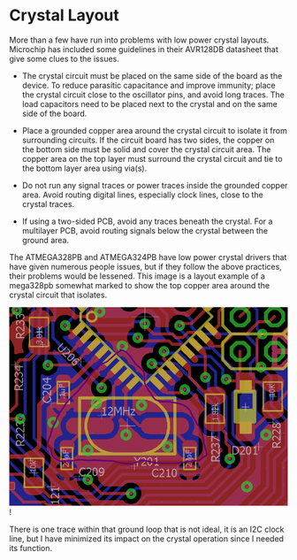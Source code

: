 # Crystal Layout

More than a few have run into problems with low power crystal layouts. Microchip has included some guidelines in their AVR128DB datasheet that give some clues to the issues.

 - The crystal circuit must be placed on the same side of the board as the device. To reduce parasitic capacitance and improve immunity; place the crystal circuit close to the oscillator pins, and avoid long traces.  The load capacitors need to be placed next to the crystal and on the same side of the board.

 - Place a grounded copper area around the crystal circuit to isolate it from surrounding circuits. If the circuit board has two sides, the copper on the bottom side must be solid and cover the crystal circuit area. The copper area on the top layer must surround the crystal circuit and tie to the bottom layer area using via(s).

 - Do not run any signal traces or power traces inside the grounded copper area. Avoid routing digital lines, especially clock lines, close to the crystal traces. 
 - If using a two-sided PCB, avoid any traces beneath the crystal. For a multilayer PCB, avoid routing signals below the crystal between the ground area.

The ATMEGA328PB and ATMEGA324PB have low power crystal drivers that have given numerous people issues, but if they follow the above practices, their problems would be lessened. This image is a layout example of a mega328pb somewhat marked to show the top copper area around the crystal circuit that isolates.

![xtl_layout](./328pb_xtl_setup.png "328pb crystal layout known to work")!

There is one trace within that ground loop that is not ideal, it is an I2C clock line, but I have minimized its impact on the crystal operation since I needed its function.
